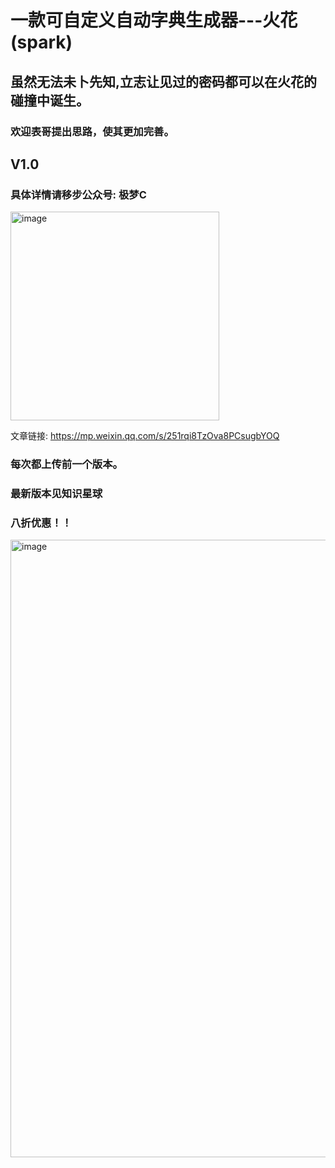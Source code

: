 # 一款可自定义自动字典生成器---火花(spark)
## 虽然无法未卜先知,立志让见过的密码都可以在火花的碰撞中诞生。
### 欢迎表哥提出思路，使其更加完善。

## V1.0
### 具体详情请移步公众号: 极梦C
<img width="334" alt="image" src="https://user-images.githubusercontent.com/31945727/179481795-adf9c5f6-caa0-4e91-a9aa-a35e44606413.png">

文章链接:
https://mp.weixin.qq.com/s/251rqi8TzOva8PCsugbYOQ

### 每次都上传前一个版本。
### 最新版本见知识星球
### 八折优惠！！

<img width="988" alt="image" src="https://user-images.githubusercontent.com/31945727/179482316-6975ff06-9f25-4f2c-8005-6e487feb6f77.png">

